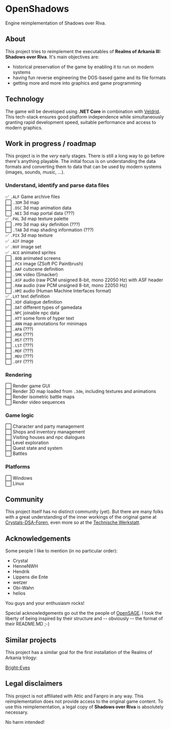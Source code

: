 # OpenShadows
Engine reimplementation of Shadows over Riva.

## About
This project tries to reimplement the executables of **Realms of Arkania III: Shadows over Riva**. It's main objectives are:

* historical preservation of the game by enabling it to run on modern systems
* having fun reverse engineering the DOS-based game and its file formats
* getting more and more into graphics and game programming


## Technology
The game will be developed using **.NET Core** in combination with [Veldrid](https://www.github.com/mellinoe/Veldrid). This tech-stack ensures good platform independence while simultaneously granting rapid development speed, suitable performance and access to modern graphics.


## Work in progress / roadmap
This project is in the *very* early stages. There is still a long way to go before there's anything playable. The initial focus is on understanding the data formats and converting them to data that can be used by modern systems (images, sounds, music, ...).

### Understand, identify and parse data files
:white_check_mark:   `.ALF` Game archive files <br>
:white_large_square: `.3DM` 3d map <br>
:white_large_square: `.DSC` 3d map animation data <br>
:white_large_square: `.NEI` 3d map portal data (???) <br>
:white_check_mark:   `.PAL` 3d map texture palette <br>
:white_large_square: `.PPD` 3d map sky definition (???) <br>
:white_large_square: `.TAB` 3d map shading information (???) <br>
:white_check_mark:   `.PIX` 3d map texture <br>
:white_check_mark:   `.AIF` image <br>
:white_check_mark:   `.NVF` image set <br>
:white_check_mark:   `.ACE` animated sprites <br>
:white_large_square: `.BOB` animated screens <br>
:white_large_square: `.PCX` image (ZSoft PC Paintbrush) <br>
:white_large_square: `.AAF` cutscene definition <br>
:white_large_square: `.SMK` video (Smacker) <br>
:white_large_square: `.ASF` audio (raw PCM unsigned 8-bit, mono 22050 Hz) with ASF header <br>
:white_large_square: `.RAW` audio (raw PCM unsigned 8-bit, mono 22050 Hz) <br>
:white_large_square: `.HMI` audio (Human Machine Interfaces format) <br>
:white_check_mark:   `.LXT` text definition <br>
:white_large_square: `.XDF` dialogue definition <br>
:white_large_square: `.DAT` different types of gamedata <br>
:white_large_square: `.NPC` joinable npc data <br>
:white_large_square: `.HTT` some form of hyper text <br>
:white_large_square: `.ANN` map annotations for minimaps <br>
:white_large_square: `.APA` (???) <br>
:white_large_square: `.MSK` (???) <br>
:white_large_square: `.MST` (???) <br>
:white_large_square: `.LST` (???) <br>
:white_large_square: `.MOF` (???) <br>
:white_large_square: `.MOV` (???) <br>
:white_large_square: `.OFF` (???) <br>


### Rendering
:white_large_square: Render game GUI <br>
:white_large_square: Render 3D map loaded from `.3dm`, including textures and animations <br>
:white_large_square: Render isometric battle maps <br>
:white_large_square: Render video sequences <br>

### Game logic
:white_large_square: Character and party management <br>
:white_large_square: Shops and inventory management <br>
:white_large_square: Visiting houses and npc dialogues <br>
:white_large_square: Level exploration <br>
:white_large_square: Quest state and system <br>
:white_large_square: Battles <br>

### Platforms
:white_large_square: Windows <br>
:white_large_square: Linux <br>


## Community
This project itself has no distinct community (yet). But there are many folks with a great understanding of the inner workings of the original game at [Crystals-DSA-Foren](http://www.crystals-dsa-foren.de), even more so at the [Technische Werkstatt](http://www.crystals-dsa-foren.de/showthread.php?tid=700).


## Acknowledgements
Some people I like to mention (in no particular order):

* Crystal
* HenneNWH
* Hendrik
* Lippens die Ente
* wetzer
* Obi-Wahn
* helios

You guys and your enthusiasm rocks!

Special acknowledgements go out the the people of [OpenSAGE](https://github.com/OpenSAGE/OpenSAGE). I took the liberty of being inspired by their structure and -- obviously -- the format of their README.MD ;-)


## Similar projects
This project has a similar goal for the first installation of the Realms of Arkania trilogy:

[Bright-Eyes](https://github.com/Henne/Bright-Eyes)


## Legal disclaimers
This project is not affiliated with Attic and Fanpro in any way. This reimplementation does not provide access to the original game content. To use this reimplementation, a legal copy of **Shadows over Riva** is absolutely necessary.

No harm intended!
